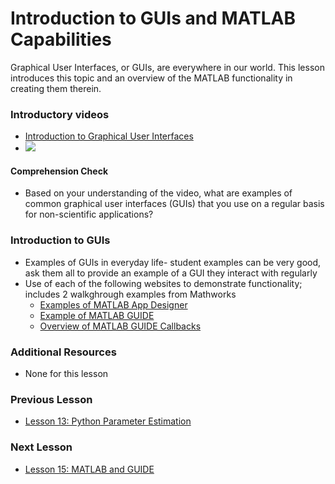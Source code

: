 # **Introduction to GUIs and MATLAB Capabilities**
Graphical User Interfaces, or GUIs, are everywhere in our world. 
This lesson introduces this topic and an overview of the MATLAB functionality in creating them therein.

### **Introductory videos**
 * [Introduction to Graphical User Interfaces](https://www.youtube.com/watch?v=XIGSJshYb90&feature=emb_title&ab_channel=CrashCourse)
 * [![](http://img.youtube.com/vi/XIGSJshYb90/0.jpg)](http://www.youtube.com/watch?v=XIGSJshYb90 "")
#### **Comprehension Check**
 * Based on your understanding of the video, what are examples of common graphical user interfaces (GUIs) that you use on a regular   basis for non-scientific applications?
### **Introduction to GUIs**
* Examples of GUIs in everyday life- student examples can be very good, ask them all to provide an example of a GUI they interact with regularly
* Use of each of the following websites to demonstrate functionality; includes 2 walkghrough examples from Mathworks
  * [Examples of MATLAB App Designer](https://www.mathworks.com/help/matlab/creating_guis/ways-to-build-matlab-guis.html)
  * [Example of MATLAB GUIDE](https://www.mathworks.com/help/matlab/creating_guis/about-the-simple-guide-gui-example.html)
  * [Overview of MATLAB GUIDE Callbacks](https://www.mathworks.com/help/matlab/creating_guis/add-code-for-components-in-callbacks.html)

### **Additional Resources**
* None for this lesson

### **Previous Lesson**
 * [Lesson 13: Python Parameter Estimation](/L13:%20Python%20Parameter%20Estimation.md)
### **Next Lesson**
 * [Lesson 15: MATLAB and GUIDE](/L15:%20MATLAB%20and%20GUIDE.md)
